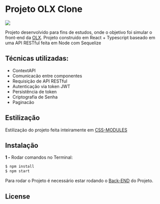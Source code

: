 # Projeto OLX Clone

![](https://github.com/biixin/olx-GIFF/blob/main/20221103_201905.gif)

Projeto desenvolvido para fins de estudos, onde o objetivo foi simular o front-end da [OLX](https://olx.com.br/).
Projeto construido em React + Typescript baseado em uma API RESTful feita em Node com Sequelize

## Técnicas utilizadas:

- ContextAPI
- Comunicacão entre componentes
- Requisição de API RESTful
- Autenticação via token JWT
- Persistência de token
- Criptografia de Senha
- Paginacão

## Estilização

Estilização do projeto feita inteiramente em [CSS-MODULES](https://create-react-app.dev/docs/adding-a-css-modules-stylesheet/)  

## Instalação

**1 -** Rodar comandos no Terminal:
```sh
$ npm install
$ npm start
```
Para rodar o Projeto é necessário estar rodando o [Back-END](https://github.com/saagas-code/NodeJS-GAME3RB-Clone/) do Projeto.

## License

